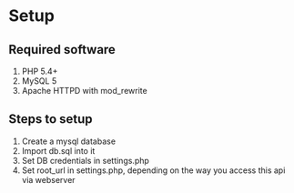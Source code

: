 # Setup

## Required software
1. PHP 5.4+
2. MySQL 5
3. Apache HTTPD with mod\_rewrite

## Steps to setup
1. Create a mysql database
2. Import db.sql into it
3. Set DB credentials in settings.php
3. Set root\_url in settings.php, depending on the way you access this api via webserver
